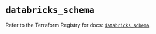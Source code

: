 # `databricks_schema`

Refer to the Terraform Registry for docs: [`databricks_schema`](https://registry.terraform.io/providers/databricks/databricks/1.73.0/docs/resources/schema).
